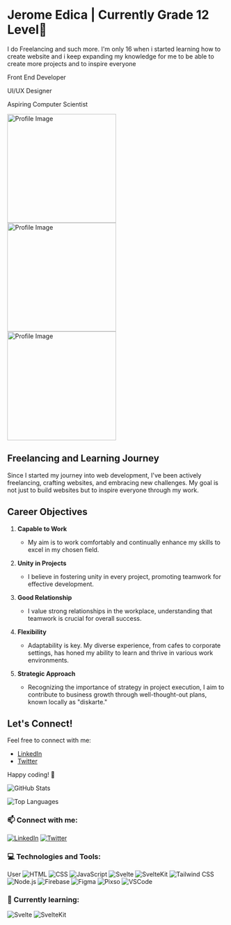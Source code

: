 # Jerome Edica | Currently Grade 12 Level👋
I do Freelancing and such more. I'm
only 16 when i started learning how to
create website and i keep expanding
my knowledge for me to be able to
create more projects and to inspire
everyone

<p>Front End Developer</p>
<p>UI/UX Designer</p>
<p>Aspiring Computer Scientist</p>


<div align='left'>
    <img src="https://scontent.fmnl17-3.fna.fbcdn.net/v/t1.15752-9/412284268_1077637556752251_7900963601799980399_n.jpg?_nc_cat=106&ccb=1-7&_nc_sid=8cd0a2&_nc_eui2=AeG3Nv5YdwJuyMyuek3NxSe9j6WZFNr92KuPpZkU2v3Yq0l992UGGbr5WvmjYziP1vqkR8B2tXXCheDsYEhwe-cP&_nc_ohc=GcI6xOEbxrMAX8BA2wn&_nc_ht=scontent.fmnl17-3.fna&oh=03_AdSi07PZG1W12rK4ZEVud9U9Xt9Brai5laH5dKyEDMtfJA&oe=65B7918D" alt="Profile Image" width="250" style="margin-right: 10px;">
    <img src="[https://scontent.fmnl17-3.fna.fbcdn.net/v/t1.15752-9/412284268_1077637556752251_7900963601799980399_n.jpg?_nc_cat=106&ccb=1-7&_nc_sid=8cd0a2&_nc_eui2=AeG3Nv5YdwJuyMyuek3NxSe9j6WZFNr92KuPpZkU2v3Yq0l992UGGbr5WvmjYziP1vqkR8B2tXXCheDsYEhwe-cP&_nc_ohc=GcI6xOEbxrMAX8BA2wn&_nc_ht=scontent.fmnl17-3.fna&oh=03_AdSi07PZG1W12rK4ZEVud9U9Xt9Brai5laH5dKyEDMtfJA&oe=65B7918D](https://scontent.fmnl17-5.fna.fbcdn.net/v/t1.15752-9/395517727_309412651859967_9046357002874273202_n.jpg?_nc_cat=110&ccb=1-7&_nc_sid=8cd0a2&_nc_eui2=AeFCWUderDQQG9Qedivb6ZU_AUYcu826G3cBRhy7zbobdyafLlv8H4tsMgrdCQPGm_VmPElIqVF1Vltil_7OHQaA&_nc_ohc=bjFrb-rhlbkAX9-8Vau&_nc_ht=scontent.fmnl17-5.fna&oh=03_AdQEHo4bX9AiaG5Y5kYzpDugvjsat0mWa98d3E1rw1Va6g&oe=65B786C8)" alt="Profile Image" width="250" style="margin-right: 10px;">
    <img src="https://scontent.fmnl17-3.fna.fbcdn.net/v/t1.15752-9/412284268_1077637556752251_7900963601799980399_n.jpg?_nc_cat=106&ccb=1-7&_nc_sid=8cd0a2&_nc_eui2=AeG3Nv5YdwJuyMyuek3NxSe9j6WZFNr92KuPpZkU2v3Yq0l992UGGbr5WvmjYziP1vqkR8B2tXXCheDsYEhwe-cP&_nc_ohc=GcI6xOEbxrMAX8BA2wn&_nc_ht=scontent.fmnl17-3.fna&oh=03_AdSi07PZG1W12rK4ZEVud9U9Xt9Brai5laH5dKyEDMtfJA&oe=65B7918D" alt="Profile Image" width="250">
</div>


## Freelancing and Learning Journey

Since I started my journey into web development, I've been actively freelancing, crafting websites, and embracing new challenges. My goal is not just to build websites but to inspire everyone through my work.

## Career Objectives

1. **Capable to Work**
   - My aim is to work comfortably and continually enhance my skills to excel in my chosen field.

2. **Unity in Projects**
   - I believe in fostering unity in every project, promoting teamwork for effective development.

3. **Good Relationship**
   - I value strong relationships in the workplace, understanding that teamwork is crucial for overall success.

4. **Flexibility**
   - Adaptability is key. My diverse experience, from cafes to corporate settings, has honed my ability to learn and thrive in various work environments.

5. **Strategic Approach**
   - Recognizing the importance of strategy in project execution, I aim to contribute to business growth through well-thought-out plans, known locally as "diskarte."
     
## Let's Connect!

Feel free to connect with me:
- [LinkedIn](https://www.linkedin.com/in/your-linkedin-profile)
- [Twitter](https://twitter.com/your-twitter-handle)

Happy coding! 🚀

![GitHub Stats](https://github-readme-stats.vercel.app/api?username=JDev000&show_icons=true&theme=radical)

![Top Languages](https://github-readme-stats.vercel.app/api/top-langs/?username=JDev000&layout=compact&theme=radical)

### 📫 Connect with me:
[![LinkedIn](https://img.shields.io/badge/LinkedIn-Connect-blue)](https://www.linkedin.com/in/your-linkedin-profile)
[![Twitter](https://img.shields.io/badge/Twitter-Follow-blue)](https://twitter.com/your-twitter-handle)

### 💻 Technologies and Tools:

User
![HTML](https://img.shields.io/badge/-HTML-E34F26?logo=html5&logoColor=white)
![CSS](https://img.shields.io/badge/-CSS-1572B6?logo=css3&logoColor=white)
![JavaScript](https://img.shields.io/badge/-JavaScript-F7DF1E?logo=javascript&logoColor=black)
![Svelte](https://img.shields.io/badge/-Svelte-FF3E00?logo=svelte&logoColor=white)
![SvelteKit](https://img.shields.io/badge/-SvelteKit-FF3E00?logo=svelte&logoColor=white)
![Tailwind CSS](https://img.shields.io/badge/-Tailwind%20CSS-38B2AC?logo=tailwind-css&logoColor=white)
![Node.js](https://img.shields.io/badge/-Node.js-339933?logo=node.js&logoColor=white)
![Firebase](https://img.shields.io/badge/-Firebase-FFCA28?logo=firebase&logoColor=black)
![Figma](https://img.shields.io/badge/-Figma-F24E1E?logo=figma&logoColor=white)
![Pixso](https://img.shields.io/badge/-Pixso-339933?logo=pixso&logoColor=white)
![VSCode](https://img.shields.io/badge/-VSCode-007ACC?logo=visual-studio-code&logoColor=white)


### 🌱 Currently learning:

![Svelte](https://img.shields.io/badge/-Svelte-FF3E00?logo=svelte&logoColor=white)
![SvelteKit](https://img.shields.io/badge/-SvelteKit-FF3E00?logo=svelte&logoColor=white)

